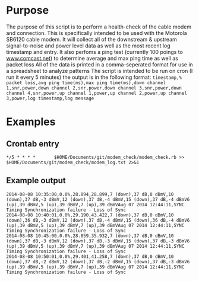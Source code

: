 # Purpose
The purpose of this script is to perform a health-check of the cable modem and connection.
This is specifically intended to be used with the Motorola SB6120 cable modem. It will collect all of the downstream & upstream signal-to-noise and power level data as well as the most recent log timestamp and entry.
It also perfoms a ping test (currently 100 poings to www.comcast.net) to determine average and max ping time as well as packet loss
All of the data is printed in a comma-seperated format for use in a spreadsheet to analyze patterns
The script is intended to be run on cron (I run it every 5 minutes)
the output is in the following format:
`timestamp,% packet loss,avg ping time(ms),max ping time(ms),down channel 1,snr,power,down channel 2,snr,power,down channel 3,snr,power,down channel 4,snr,power,up channel 1,power,up channel 2,power,up channel 3,power,log timestamp,log message`

# Examples
## Crontab entry
`*/5 * * * *       $HOME/Documents/git/modem_check/modem_check.rb >> $HOME/Documents/git/modem_check/modem_log.txt 2>&1`

## Example output
```
2014-08-08 10:35:00,0.0%,28.894,28.899,7 (down),37 dB,0 dBmV,10 (down),37 dB,-3 dBmV,12 (down),37 dB,-4 dBmV,15 (down),37 dB,-4 dBmV6 (up),39 dBmV,5 (up),39 dBmV,7 (up),39 dBmVAug 07 2014 12:44:11,SYNC Timing Synchronization failure - Loss of Sync
2014-08-08 10:40:01,0.0%,29.190,43.422,7 (down),37 dB,0 dBmV,10 (down),36 dB,-3 dBmV,12 (down),37 dB,-4 dBmV,15 (down),36 dB,-4 dBmV6 (up),39 dBmV,5 (up),39 dBmV,7 (up),39 dBmVAug 07 2014 12:44:11,SYNC Timing Synchronization failure - Loss of Sync
2014-08-08 10:45:00,0.0%,28.859,35.932,7 (down),37 dB,0 dBmV,10 (down),37 dB,-3 dBmV,12 (down),37 dB,-3 dBmV,15 (down),37 dB,-3 dBmV6 (up),39 dBmV,5 (up),39 dBmV,7 (up),39 dBmVAug 07 2014 12:44:11,SYNC Timing Synchronization failure - Loss of Sync
2014-08-08 10:50:01,0.0%,29.401,41.258,7 (down),37 dB,0 dBmV,10 (down),37 dB,-2 dBmV,12 (down),37 dB,-2 dBmV,15 (down),37 dB,-3 dBmV6 (up),39 dBmV,5 (up),39 dBmV,7 (up),39 dBmVAug 07 2014 12:44:11,SYNC Timing Synchronization failure - Loss of Sync
```
